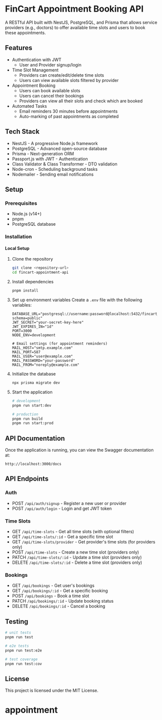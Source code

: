 # FinCart Appointment Booking API

A RESTful API built with NestJS, PostgreSQL, and Prisma that allows service providers (e.g., doctors) to offer available time slots and users to book these appointments.

## Features

- Authentication with JWT
  - User and Provider signup/login
- Time Slot Management
  - Providers can create/edit/delete time slots
  - Users can view available slots filtered by provider
- Appointment Booking
  - Users can book available slots
  - Users can cancel their bookings
  - Providers can view all their slots and check which are booked
- Automated Tasks
  - Email reminders 30 minutes before appointments
  - Auto-marking of past appointments as completed

## Tech Stack

- NestJS - A progressive Node.js framework
- PostgreSQL - Advanced open-source database
- Prisma - Next-generation ORM
- Passport.js with JWT - Authentication
- Class Validator & Class Transformer - DTO validation
- Node-cron - Scheduling background tasks
- Nodemailer - Sending email notifications

## Setup

### Prerequisites

- Node.js (v14+)
- pnpm 
- PostgreSQL database

### Installation

#### Local Setup

1. Clone the repository
   ```bash
   git clone <repository-url>
   cd fincart-appointment-api
   ```

2. Install dependencies
   ```bash
   pnpm install
   ```

3. Set up environment variables
   Create a `.env` file with the following variables:
   ```
   DATABASE_URL="postgresql://username:password@localhost:5432/fincart_appointments?schema=public"
   JWT_SECRET="your-secret-key-here"
   JWT_EXPIRES_IN="1d"
   PORT=3000
   NODE_ENV=development
   
   # Email settings (for appointment reminders)
   MAIL_HOST="smtp.example.com"
   MAIL_PORT=587
   MAIL_USER="user@example.com"
   MAIL_PASSWORD="your-password"
   MAIL_FROM="noreply@example.com"
   ```

4. Initialize the database
   ```bash
   npx prisma migrate dev
   ```

5. Start the application
   ```bash
   # development
   pnpm run start:dev
   
   # production
   pnpm run build
   pnpm run start:prod
   ```

## API Documentation

Once the application is running, you can view the Swagger documentation at:
```
http://localhost:3000/docs
```

## API Endpoints

### Auth
- POST `/api/auth/signup` - Register a new user or provider
- POST `/api/auth/login` - Login and get JWT token

### Time Slots
- GET `/api/time-slots` - Get all time slots (with optional filters)
- GET `/api/time-slots/:id` - Get a specific time slot
- GET `/api/time-slots/provider` - Get provider's time slots (for providers only)
- POST `/api/time-slots` - Create a new time slot (providers only)
- PATCH `/api/time-slots/:id` - Update a time slot (providers only)
- DELETE `/api/time-slots/:id` - Delete a time slot (providers only)

### Bookings
- GET `/api/bookings` - Get user's bookings
- GET `/api/bookings/:id` - Get a specific booking
- POST `/api/bookings` - Book a time slot
- PATCH `/api/bookings/:id` - Update booking status
- DELETE `/api/bookings/:id` - Cancel a booking

## Testing

```bash
# unit tests
pnpm run test

# e2e tests
pnpm run test:e2e

# test coverage
pnpm run test:cov
```

## License

This project is licensed under the MIT License.
# appointment
